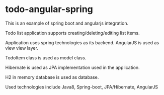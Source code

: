 # todo-angular-spring

This is an example of spring boot and angularjs integration.

Todo list application supports creating/deleting/editing list items.

Application uses spring technologies as its backend. AngularJS is used as view view layer.

TodoItem class is used as model class.

Hibernate is used as JPA implementation used in the application. 

H2 in memory database is used as database.

Used technologies include Java8, Spring-boot, JPA/Hibernate, AngularJS